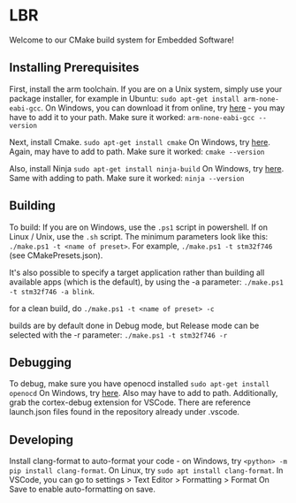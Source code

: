 # LBR

Welcome to our CMake build system for Embedded Software!

## Installing Prerequisites
First, install the arm toolchain. If you are on a Unix system, simply use your package installer, for example in Ubuntu: ```sudo apt-get install arm-none-eabi-gcc```.
On Windows, you can download it from online, try [here](https://developer.arm.com/downloads/-/gnu-rm) - you may have to add it to your path. Make sure it worked: ```arm-none-eabi-gcc --version```

<!--
If you want to cross-compile for 32-bit RPI, also install the arm32 toolchain: ```gcc-arm-linux-gnueabihf```.
On Windows, try [here](https://developer.arm.com/downloads/-/gnu-a). Make sure it worked: ```arm-linux-gnueabihf-gcc --version```
-->

Next, install Cmake. ```sudo apt-get install cmake```
On Windows, try [here](https://cmake.org/download/). Again, may have to add to path.
Make sure it worked: ```cmake --version```

Also, install Ninja ```sudo apt-get install ninja-build```
On Windows, try [here](https://github.com/ninja-build/ninja/releases). Same with adding to path.
Make sure it worked: ```ninja --version```

<!--
Lastly, pull in external dependencies:
```git submodule update --init --recursive```
-->

## Building
To build:
If you are on Windows, use the ```.ps1``` script in powershell. If on Linux / Unix, use the ```.sh``` script. The minimum parameters look like this: 
```./make.ps1 -t <name of preset>```.
For example, ```./make.ps1 -t stm32f746``` (see CMakePresets.json).

It's also possible to specify a target application rather than building all available apps (which is the default), by using the -a parameter: ```./make.ps1 -t stm32f746 -a blink```. 

for a clean build, do
```./make.ps1 -t <name of preset> -c```

builds are by default done in Debug mode, but Release mode can be selected with the -r parameter: ```./make.ps1 -t stm32f746 -r```

## Debugging
To debug, make sure you have openocd installed ```sudo apt-get install openocd```
On Windows, try [here](https://openocd.org/pages/getting-openocd.html). Also may have to add to path.
Additionally, grab the cortex-debug extension for VSCode.
There are reference launch.json files found in the repository already under .vscode.

## Developing
Install clang-format to auto-format your code - on Windows, try ```<python> -m pip install clang-format```. On Linux, try ```sudo apt install clang-format```. In VSCode, you can go to settings > Text Editor > Formatting > Format On Save to enable auto-formatting on save.

<!--
To run native unit tests, you can open a PR on Github or build for native, then run ```pushd build/native; ctest; popd```
-->